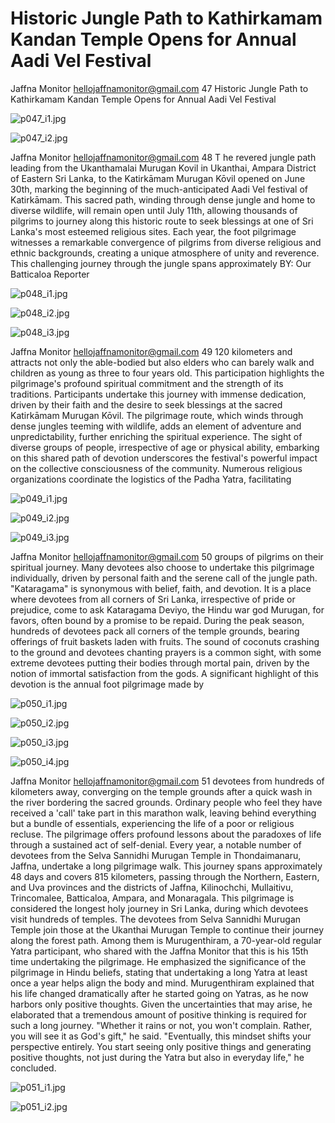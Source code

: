 # Historic Jungle Path to Kathirkamam Kandan Temple Opens for Annual Aadi Vel Festival

Jaffna Monitor
hellojaffnamonitor@gmail.com
47
Historic Jungle Path to 
Kathirkamam Kandan 
Temple Opens for Annual 
Aadi Vel Festival

![p047_i1.jpg](images_out/020_historic_jungle_path_to_kathirkamam_kandan_temple_/p047_i1.jpg)

![p047_i2.jpg](images_out/020_historic_jungle_path_to_kathirkamam_kandan_temple_/p047_i2.jpg)

Jaffna Monitor
hellojaffnamonitor@gmail.com
48
T
he revered jungle path leading from 
the Ukanthamalai Murugan Kovil in 
Ukanthai, Ampara District of Eastern Sri 
Lanka, to the Katirkāmam Murugan Kōvil 
opened on June 30th, marking the beginning 
of the much-anticipated Aadi Vel festival 
of Katirkāmam. This sacred path, winding 
through dense jungle and home to diverse 
wildlife, will remain open until July 11th, 
allowing thousands of pilgrims to journey 
along this historic route to seek blessings at 
one of Sri Lanka's most esteemed religious 
sites.
Each year, the foot pilgrimage witnesses a 
remarkable convergence of pilgrims from 
diverse religious and ethnic backgrounds, 
creating a unique atmosphere of unity 
and reverence. This challenging journey 
through the jungle spans approximately 
BY: 
Our Batticaloa Reporter

![p048_i1.jpg](images_out/020_historic_jungle_path_to_kathirkamam_kandan_temple_/p048_i1.jpg)

![p048_i2.jpg](images_out/020_historic_jungle_path_to_kathirkamam_kandan_temple_/p048_i2.jpg)

![p048_i3.jpg](images_out/020_historic_jungle_path_to_kathirkamam_kandan_temple_/p048_i3.jpg)

Jaffna Monitor
hellojaffnamonitor@gmail.com
49
120 kilometers and attracts not only the 
able-bodied but also elders who can barely 
walk and children as young as three to four 
years old. This participation highlights the 
pilgrimage's profound spiritual commitment 
and the strength of its traditions.
Participants undertake this journey with 
immense dedication, driven by their faith 
and the desire to seek blessings at the sacred 
Katirkāmam Murugan Kōvil. The pilgrimage 
route, which winds through dense jungles 
teeming with wildlife, adds an element of 
adventure and unpredictability, further 
enriching the spiritual experience. The sight 
of diverse groups of people, irrespective of 
age or physical ability, embarking on this 
shared path of devotion underscores the 
festival's powerful impact on the collective 
consciousness of the community.
Numerous religious organizations coordinate 
the logistics of the Padha Yatra, facilitating

![p049_i1.jpg](images_out/020_historic_jungle_path_to_kathirkamam_kandan_temple_/p049_i1.jpg)

![p049_i2.jpg](images_out/020_historic_jungle_path_to_kathirkamam_kandan_temple_/p049_i2.jpg)

![p049_i3.jpg](images_out/020_historic_jungle_path_to_kathirkamam_kandan_temple_/p049_i3.jpg)

Jaffna Monitor
hellojaffnamonitor@gmail.com
50
groups of pilgrims on their spiritual 
journey. Many devotees also choose to 
undertake this pilgrimage individually, 
driven by personal faith and the serene 
call of the jungle path.
"Kataragama" is synonymous with belief, 
faith, and devotion. It is a place where 
devotees from all corners of Sri Lanka, 
irrespective of pride or prejudice, come 
to ask Kataragama Deviyo, the Hindu war 
god Murugan, for favors, often bound by 
a promise to be repaid. During the peak 
season, hundreds of devotees pack all 
corners of the temple grounds, bearing 
offerings of fruit baskets laden with fruits. 
The sound of coconuts crashing to the 
ground and devotees chanting prayers 
is a common sight, with some extreme 
devotees putting their bodies through 
mortal pain, driven by the notion of 
immortal satisfaction from the gods.
A significant highlight of this devotion 
is the annual foot pilgrimage made by

![p050_i1.jpg](images_out/020_historic_jungle_path_to_kathirkamam_kandan_temple_/p050_i1.jpg)

![p050_i2.jpg](images_out/020_historic_jungle_path_to_kathirkamam_kandan_temple_/p050_i2.jpg)

![p050_i3.jpg](images_out/020_historic_jungle_path_to_kathirkamam_kandan_temple_/p050_i3.jpg)

![p050_i4.jpg](images_out/020_historic_jungle_path_to_kathirkamam_kandan_temple_/p050_i4.jpg)

Jaffna Monitor
hellojaffnamonitor@gmail.com
51
devotees from hundreds of kilometers away, 
converging on the temple grounds after a 
quick wash in the river bordering the sacred 
grounds. Ordinary people who feel they have 
received a 'call' take part in this marathon 
walk, leaving behind everything but a bundle 
of essentials, experiencing the life of a poor or 
religious recluse.
The pilgrimage offers profound lessons about 
the paradoxes of life through a sustained act of 
self-denial.
Every year, a notable number of devotees 
from the Selva Sannidhi Murugan Temple 
in Thondaimanaru, Jaffna, undertake a 
long pilgrimage walk. This journey spans 
approximately 48 days and covers 815 
kilometers, passing through the Northern, 
Eastern, and Uva provinces and the districts of 
Jaffna, Kilinochchi, Mullaitivu, Trincomalee, 
Batticaloa, Ampara, and Monaragala. This 
pilgrimage is considered the longest holy 
journey in Sri Lanka, during which devotees 
visit hundreds of temples.
The devotees from Selva Sannidhi Murugan 
Temple join those at the Ukanthai Murugan 
Temple to continue their journey along the 
forest path. Among them is Murugenthiram, 
a 70-year-old regular Yatra participant, who 
shared with the Jaffna Monitor that this is his 
15th time undertaking the pilgrimage. He 
emphasized the significance of the pilgrimage 
in Hindu beliefs, stating that undertaking a 
long Yatra at least once a year helps align the 
body and mind. Murugenthiram explained 
that his life changed dramatically after he 
started going on Yatras, as he now harbors only 
positive thoughts. Given the uncertainties that 
may arise, he elaborated that a tremendous 
amount of positive thinking is required for 
such a long journey.
"Whether it rains or not, you won't complain. 
Rather, you will see it as God's gift," he 
said. "Eventually, this mindset shifts your 
perspective entirely. You start seeing only 
positive things and generating positive 
thoughts, not just during the Yatra but also in 
everyday life," he concluded.

![p051_i1.jpg](images_out/020_historic_jungle_path_to_kathirkamam_kandan_temple_/p051_i1.jpg)

![p051_i2.jpg](images_out/020_historic_jungle_path_to_kathirkamam_kandan_temple_/p051_i2.jpg)

